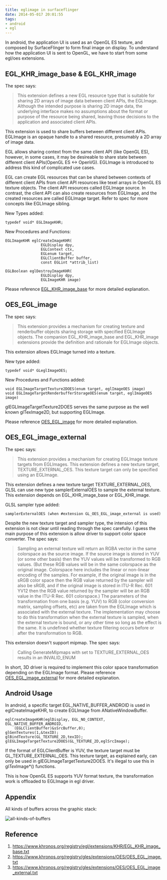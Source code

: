 ```yaml
---
title: eglimage in surfaceflinger
date: 2014-05-017 20:01:55
tags:
- android
- egl
---
```


In android, the application UI is used as an OpenGL ES texture, and composed by SurfaceFlinger to form final image on display. To understand how the application UI is sent to OpenGL, we have to start from some egl/oes extensions.

## EGL_KHR_image_base & EGL_KHR_image

The spec says:

> This extension defines a new EGL resource type that is suitable for
> sharing 2D arrays of image data between client APIs, the EGLImage.
> Although the intended purpose is sharing 2D image data, the
> underlying interface makes no assumptions about the format or
> purpose of the resource being shared, leaving those decisions to
> the application and associated client APIs.

This extension is used to share buffers between different client APIs. EGLImage is an opaque handle to a shared resource, presumably a 2D array of image data.

EGL allows sharing context from the same client API (like OpenGL ES), however, in some cases, it may be desireable to share state between different client APIs(OpenGL ES <-> OpenVG). EGLImage is introduced to address this kind of complicated use cases.

EGL can create EGL resources that can be shared between contexts of different client APIs from client API resources like texel arrays in OpenGL ES texture objects. The client API resources called EGLImage source. In contrast, the client API can also create resources from EGLImage, and the created resources are called EGLImage target. Refer to spec for more concepts like EGLImage sibling.

New Types added:

	typedef void* EGLImageKHR;

New Procedures and Functions:

	EGLImageKHR eglCreateImageKHR(
					EGLDisplay dpy,
					EGLContext ctx,
					EGLenum target,
					EGLClientBuffer buffer,
					const EGLint *attrib_list)

    EGLBoolean eglDestroyImageKHR(
					EGLDisplay dpy,
					EGLImageKHR image)

Please reference [EGL_KHR_image_base](https://www.khronos.org/registry/egl/extensions/KHR/EGL_KHR_image_base.txt) for more detailed explanation.

## OES_EGL_image

The spec says:

> This extension provides a mechanism for creating texture and renderbuffer objects sharing storage with specified EGLImage objects.
> The companion EGL_KHR_image_base and EGL_KHR_image extensions provide the definition and rationale for EGLImage objects.

This extension allows EGLImage turned into a texture.

New type added:

    typedef void* GLeglImageOES;

New Procedures and Functions added:

    void EGLImageTargetTexture2DOES(enum target, eglImageOES image)
    void EGLImageTargetRenderbufferStorageOES(enum target, eglImageOES image)

glEGLImageTargetTexture2DOES serves the same purpose as the well known glTexImage2D, but supporting EGLImage. 

Please reference [OES_EGL_image](https://www.khronos.org/registry/gles/extensions/OES/OES_EGL_image.txt) for more detailed explanation.

## OES_EGL_image_external

The spec says:

> This extension provides a mechanism for creating EGLImage texture targets
> from EGLImages.  This extension defines a new texture target,
> TEXTURE_EXTERNAL_OES.  This texture target can only be specified using an
> EGLImage.
> 

This extension defines a new texture target TEXTURE_EXTERNAL_OES, GLSL can use new type samplerExternalOES to sample the external texture. This extension depends on EGL_KHR_image_base or EGL_KHR_image.

GLSL sampler type added:

	samplerExternalOES (when #extension GL_OES_EGL_image_external is used)

Despite the new texture target and sampler type, the intension of this extension is not clear until reading through the spec carefully. I guess the main purpose of this extension is allow driver to support color space converter. The spec says:

> Sampling an external texture will return an RGBA vector in the same
> colorspace as the source image.  If the source image is stored in YUV
> (or some other basis) then the YUV values will be transformed to RGB
> values. (But these RGB values will be in the same colorspace as the
> original image.  Colorspace here includes the linear or non-linear
> encoding of the samples. For example, if the original image is in the
> sRGB color space then the RGB value returned by the sampler will also
> be sRGB, and if the original image is stored in ITU-R Rec. 601 YV12
> then the RGB value returned by the sampler will be an RGB value in the
> ITU-R Rec. 601 colorspace.) The parameters of the transformation
> from one basis (e.g.  YUV) to RGB (color conversion matrix, sampling
> offsets, etc) are taken from the EGLImage which is associated with the
> external texture.  The implementation may choose to do this
> transformation when the external texture is sampled, when the external
> texture is bound, or any other time so long as the effect is the same.
> It is undefined whether texture filtering occurs before or after the
> transformation to RGB.

This extension doesn't support mipmap. The spec says:

> Calling GenerateMipmaps with <target> set to TEXTURE_EXTERNAL_OES results in an INVALID_ENUM

In short, 3D driver is required to implement this color space transformation depending on the EGLImage format. Please reference [OES_EGL_image_external](https://www.khronos.org/registry/gles/extensions/OES/OES_EGL_image_external.txt) for more detailed explanation.

## Android Usage

In android, a specific target EGL_NATIVE_BUFFER_ANDROID is used in eglCreateImageKHR, to create EGLImage from ANativeWindowBuffer.

	eglCreateImageKHR(eglDisplay, EGL_NO_CONTEXT, EGL_NATIVE_BUFFER_ANDROID,
		(EGLClientBuffer)&sSrcBuffer,0);
	glGenTextures(1,&texID);
	glBindTexture(GL_TEXTURE_2D,texID);
	glEGLImageTargetTexture2DOES(GL_TEXTURE_2D,eglSrcImage);

If the format of EGLClientBuffer is YUV, the texture target must be GL_TEXTURE_EXTERNAL_OES. This texture target, as explained early, can only be used in glEGLImageTargetTexture2DOES. It's illegal to use this in gl*Tex*Image*() functions.

This is how OpenGL ES supports YUV format texture, the transformation work is offloaded to EGLImage in egl driver.

## Appendix
All kinds of buffers across the graphic stack:

![all-kinds-of-buffers](/assets/all-kinds-of-buffers.png "all kinds of buffers")

## Reference

1. <https://www.khronos.org/registry/egl/extensions/KHR/EGL_KHR_image_base.txt>
2. <https://www.khronos.org/registry/gles/extensions/OES/OES_EGL_image.txt>
3. <https://www.khronos.org/registry/gles/extensions/OES/OES_EGL_image_external.txt>

